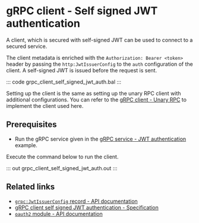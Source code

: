 # gRPC client - Self signed JWT authentication

A client, which is secured with self-signed JWT can be used to connect to a secured service.

The client metadata is enriched with the `Authorization: Bearer <token>` header by passing the `http:JwtIssuerConfig` to the `auth` configuration of the client. A self-signed JWT is issued before the request is sent.

   ::: code grpc_client_self_signed_jwt_auth.bal :::

Setting up the client is the same as setting up the unary RPC client with additional configurations. You can refer to the [gRPC client - Unary RPC](/learn/by-example/grpc-client-unary/) to implement the client used here.

## Prerequisites
- Run the gRPC service given in the [gRPC service - JWT authentication](/learn/by-example/grpc-service-jwt-auth/) example.

Execute the command below to run the client.

   ::: out grpc_client_self_signed_jwt_auth.out :::

## Related links
- [`grpc:JwtIssuerConfig` record - API documentation](https://lib.ballerina.io/ballerina/grpc/latest/records/JwtIssuerConfig)
- [gRPC client self signed JWT authentication - Specification](/spec/grpc/#5117-client---self-signed-jwt-auth)
- [`oauth2` module - API documentation](https://lib.ballerina.io/ballerina/oauth2/latest/)
